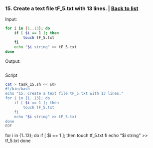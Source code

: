 ### <a id='task_15'>15. Create a text file tF_5.txt with 13 lines.</a>  |  [Back to list](#back_to_list)

Input:
``` bash
for i in {1..13}; do
    if [ $i == 1 ]; then
        touch tF_5.txt
    fi
    echo "$i string" >> tF_5.txt
done
```

Output:
```

```

Script
``` bash
cat > task_15.sh << EOF
#!/bin/bash
echo "15. Create a text file tF_5.txt with 13 lines."
for i in {1..13}; do
    if [ $i == 1 ]; then
        touch tF_5.txt
    fi
    echo "$i string" >> tF_5.txt
done
EOF
```
for i in {1..13}; do    if [ $i == 1 ]; then        touch tf_5.txt    fi    echo "$i string" >> tf_5.txt done